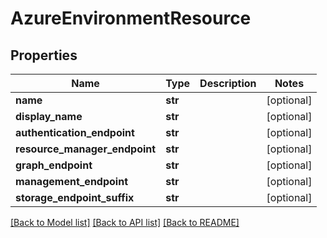# AzureEnvironmentResource

## Properties
Name | Type | Description | Notes
------------ | ------------- | ------------- | -------------
**name** | **str** |  | [optional] 
**display_name** | **str** |  | [optional] 
**authentication_endpoint** | **str** |  | [optional] 
**resource_manager_endpoint** | **str** |  | [optional] 
**graph_endpoint** | **str** |  | [optional] 
**management_endpoint** | **str** |  | [optional] 
**storage_endpoint_suffix** | **str** |  | [optional] 

[[Back to Model list]](../README.md#documentation-for-models) [[Back to API list]](../README.md#documentation-for-api-endpoints) [[Back to README]](../README.md)

